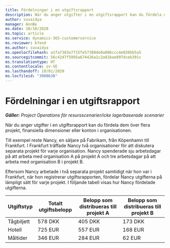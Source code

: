 ```yaml
---
title: Fördelningar i en utgiftsrapport
description: När du anger utgifter i en utgiftsrapport kan du fördela dem över flera projekt, juridiska entiteter eller konton i organisationen.
author: suvaidya
manager: AnnBe
ms.date: 10/10/2020
ms.topic: article
ms.service: dynamics-365-customerservice
ms.reviewer: kfend
ms.author: suvaidya
ms.openlocfilehash: a1fa7383e7715fe57380de0a006ccc4e020bb5a5
ms.sourcegitcommit: 56c42d7f5995a674426a1c2a81bae897dceb391c
ms.translationtype: HT
ms.contentlocale: sv-SE
ms.lasthandoff: 10/01/2020
ms.locfileid: "3908638"
---
```

# <a name="distributions-on-an-expense-report"></a>Fördelningar i en utgiftsrapport

_**Gäller:** Project Operations för resursscenarier/icke lagerbaserade scenarier_

När du anger utgifter i en utgiftsrapport kan du fördela dem över flera projekt, finansiella dimensioner eller konton i organisationen.

Till exempel reste Nancy, en säljare på Fabrikam, från Köpenhamn till Frankfurt. I Frankfurt träffade Nancy två organisationer för att diskutera separata projekt för varje organisation. Nancy spenderade sju arbetsdagar på att arbeta med organisation A på projekt A och tre arbetsdagar på att arbeta med organisation B i projekt B.

Eftersom Nancy arbetade i två separata projekt samtidigt när hon var i Frankfurt, när hon registrerar utgiftsrapporten, fördelar Nancy utgifterna på lämpligt sätt för varje projekt. I följande tabell visas hur Nancy fördelade utgifterna.

| Utgiftstyp | Totalt utgiftsbelopp | Belopp som distribueras till projekt A | Belopp som distribueras till projekt B |
|--------------|----------------------|---------------------------------|---------------------------------|
| Tågbiljett   | 578 DKK              | 405 DKK                         | 173 DKK                         |
| Hotell        | 725 EUR              | 557 EUR                         | 168 EUR                         |
| Måltider        | 346 EUR              | 284 EUR                         | 62 EUR                          |
